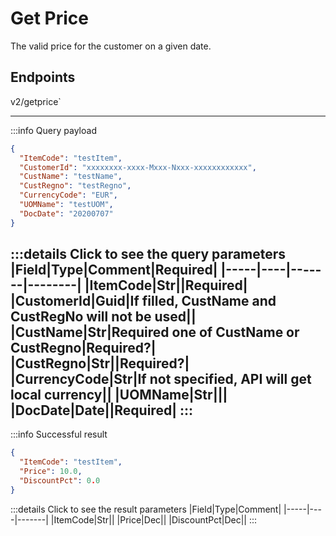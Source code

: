 # Get Price

The valid price for the customer on a given date.

## Endpoints

<!--@include: @/dist/md/api_url.md-->v2/getprice`

---
:::info Query payload
```json
{
  "ItemCode": "testItem",
  "CustomerId": "xxxxxxxx-xxxx-Mxxx-Nxxx-xxxxxxxxxxxx",
  "CustName": "testName",
  "CustRegno": "testRegno",
  "CurrencyCode": "EUR",
  "UOMName": "testUOM",
  "DocDate": "20200707"
}
```
:::details Click to see the query parameters
|Field|Type|Comment|Required|
|-----|----|-------|--------|
|ItemCode|Str||Required|
|CustomerId|Guid|If filled, CustName and CustRegNo will not be used||
|CustName|Str|Required one of CustName or CustRegno|Required?|
|CustRegno|Str||Required?|
|CurrencyCode|Str|If not specified, API will get local currency||
|UOMName|Str|||
|DocDate|Date||Required|
:::
---
:::info Successful result
```json
{
  "ItemCode": "testItem",
  "Price": 10.0,
  "DiscountPct": 0.0
}
```
:::details Click to see the result parameters
|Field|Type|Comment|
|-----|----|-------|
|ItemCode|Str||
|Price|Dec||
|DiscountPct|Dec||
:::